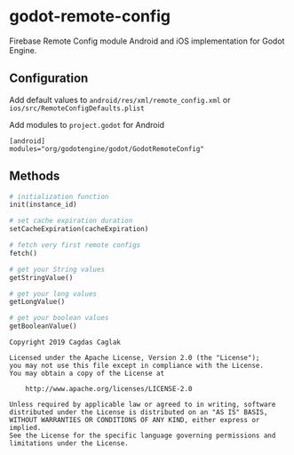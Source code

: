 # godot-remote-config
Firebase Remote Config module Android and iOS implementation for Godot Engine.

## Configuration
Add default values to `android/res/xml/remote_config.xml` or `ios/src/RemoteConfigDefaults.plist`

Add modules to `project.godot` for Android

    [android]
    modules="org/godotengine/godot/GodotRemoteConfig"

## Methods
```python
# initialization function
init(instance_id)

# set cache expiration duration
setCacheExpiration(cacheExpiration)

# fetch very first remote configs
fetch()

# get your String values
getStringValue()

# get your long values
getLongValue()

# get your boolean values
getBooleanValue()
```

    Copyright 2019 Cagdas Caglak

    Licensed under the Apache License, Version 2.0 (the "License");
    you may not use this file except in compliance with the License.
    You may obtain a copy of the License at

        http://www.apache.org/licenses/LICENSE-2.0

    Unless required by applicable law or agreed to in writing, software
    distributed under the License is distributed on an "AS IS" BASIS,
    WITHOUT WARRANTIES OR CONDITIONS OF ANY KIND, either express or implied.
    See the License for the specific language governing permissions and
    limitations under the License.